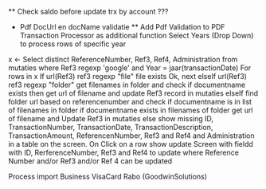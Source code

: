 ** Check saldo before update trx by account ???

* Pdf DocUrl en docName validatie
** Add Pdf Validation to PDF Transaction Processor as additional function
Select Years (Drop Down) to process rows of specific year

x <- Select distinct ReferenceNumber, Ref3, Ref4, Administration from mutaties where Ref3 regexp 'google' and Year = jaar(transactionDate)
For rows in x
If url(Ref3) ref3 regexp "file" file exists Ok, next 
elseIf  url(Ref3) ref3 regexp "folder" get filenames in folder and check if documentname exists then get url of filename and update Ref3 record in mutaties 
elseIf find folder url based on referencenumber and check if documentname is in list of filenames in folder 
if documentname exists in filenames of folder get url of filename and Update Ref3 in mutaties
else show missing ID, TransactionNumber, TransactionDate, TransactionDescription, TransactionAmount, ReferencenNumber, Ref3 and Ref4 and Administration in a table on the screen. On Click on a row show update Screen with fieldd with ID, RerferenceNumber, Ref3 and Ref4 to update where Reference Number and/or Ref3 and/or Ref 4 can be updated





Process import Business VisaCard Rabo (GoodwinSolutions)